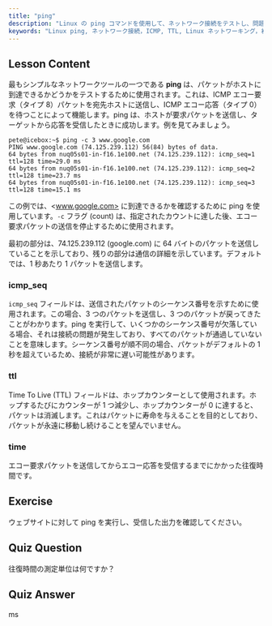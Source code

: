 ```yaml
---
title: "ping"
description: "Linux の ping コマンドを使用して、ネットワーク接続をテストし、問題をトラブルシューティングする方法を学びます。効果的なネットワーク診断のために、ICMP、TTL、および往復時間を理解します。"
keywords: "Linux ping, ネットワーク接続，ICMP, TTL, Linux ネットワーキング，初心者向け Linux, Linux チュートリアル，ping コマンド"
---
```


## Lesson Content

最もシンプルなネットワークツールの一つである **ping** は、パケットがホストに到達できるかどうかをテストするために使用されます。これは、ICMP エコー要求（タイプ 8）パケットを宛先ホストに送信し、ICMP エコー応答（タイプ 0）を待つことによって機能します。ping は、ホストが要求パケットを送信し、ターゲットから応答を受信したときに成功します。例を見てみましょう。

```plaintext
pete@icebox:~$ ping -c 3 www.google.com
PING www.google.com (74.125.239.112) 56(84) bytes of data.
64 bytes from nuq05s01-in-f16.1e100.net (74.125.239.112): icmp_seq=1 ttl=128 time=29.0 ms
64 bytes from nuq05s01-in-f16.1e100.net (74.125.239.112): icmp_seq=2 ttl=128 time=23.7 ms
64 bytes from nuq05s01-in-f16.1e100.net (74.125.239.112): icmp_seq=3 ttl=128 time=15.1 ms
```

この例では、<www.google.com> に到達できるかを確認するために ping を使用しています。`-c` フラグ (count) は、指定されたカウントに達した後、エコー要求パケットの送信を停止するために使用されます。

最初の部分は、74.125.239.112 (google.com) に 64 バイトのパケットを送信していることを示しており、残りの部分は通信の詳細を示しています。デフォルトでは、1 秒あたり 1 パケットを送信します。

### icmp_seq

`icmp_seq` フィールドは、送信されたパケットのシーケンス番号を示すために使用されます。この場合、3 つのパケットを送信し、3 つのパケットが戻ってきたことがわかります。ping を実行して、いくつかのシーケンス番号が欠落している場合、それは接続の問題が発生しており、すべてのパケットが通過していないことを意味します。シーケンス番号が順不同の場合、パケットがデフォルトの 1 秒を超えているため、接続が非常に遅い可能性があります。

### ttl

Time To Live (TTL) フィールドは、ホップカウンターとして使用されます。ホップするたびにカウンターが 1 つ減少し、ホップカウンターが 0 に達すると、パケットは消滅します。これはパケットに寿命を与えることを目的としており、パケットが永遠に移動し続けることを望んでいません。

### time

エコー要求パケットを送信してからエコー応答を受信するまでにかかった往復時間です。

## Exercise

ウェブサイトに対して ping を実行し、受信した出力を確認してください。

## Quiz Question

往復時間の測定単位は何ですか？

## Quiz Answer

ms
